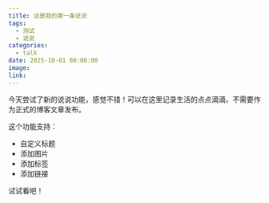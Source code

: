 ```yaml
---
title: 这是我的第一条说说
tags:
  - 测试
  - 说说
categories:
  - talk
date: 2025-10-01 00:00:00
image:
link:
---
```


今天尝试了新的说说功能，感觉不错！可以在这里记录生活的点点滴滴，不需要作为正式的博客文章发布。

这个功能支持：
- 自定义标题
- 添加图片
- 添加标签
- 添加链接

试试看吧！

